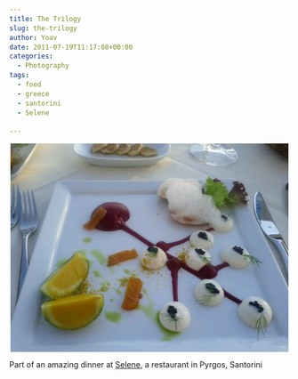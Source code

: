 ```yaml
---
title: The Trilogy
slug: the-trilogy
author: Yoav
date: 2011-07-19T11:17:08+00:00
categories:
  - Photography
tags:
  - food
  - greece
  - santorini
  - Selene

---
```

[<img decoding="async" style="display:block;margin-right:auto;margin-left:auto;" src="images/wpid-img_20110716_201226.jpg" alt="image" />][1]

Part of an amazing dinner at [Selene][2], a restaurant in Pyrgos, Santorini

 [1]: images/wpid-img_20110716_2012261.jpg
 [2]: http://selene.gr
